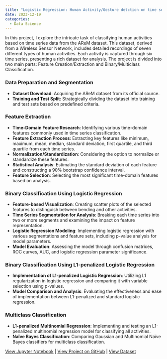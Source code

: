 ```yaml
---
title: "Logistic Regression: Human Activity/Gesture detction on time series data"
date: 2023-12-19
categories:
  - Data Science
---
```


In this project, I explore the intricate task of classifying human activities based on time series data from the AReM dataset. This dataset, derived from a Wireless Sensor Network, includes detailed recordings of seven different types of human activities. Each activity is captured through six time series, presenting a rich dataset for analysis. The project is divided into two main parts: Feature Creation/Extraction and Binary/Multiclass Classification.

<!--more-->

### Data Preparation and Segmentation
- **Dataset Download**: Acquiring the AReM dataset from its official source.
- **Training and Test Split**: Strategically dividing the dataset into training and test sets based on predefined criteria.

### Feature Extraction
- **Time-Domain Feature Research**: Identifying various time-domain features commonly used in time series classification.
- **Feature Extraction Process**: Extracting key features like minimum, maximum, mean, median, standard deviation, first quartile, and third quartile from each time series.
- **Normalization/Standardization**: Considering the option to normalize or standardize these features.
- **Statistical Analysis**: Estimating the standard deviation of each feature and constructing a 90% bootstrap confidence interval.
- **Feature Selection**: Selecting the most significant time-domain features based on analysis.

### Binary Classification Using Logistic Regression
- **Feature-based Visualization**: Creating scatter plots of the selected features to distinguish between bending and other activities.
- **Time Series Segmentation for Analysis**: Breaking each time series into two or more segments and examining the impact on feature representation.
- **Logistic Regression Modeling**: Implementing logistic regression with various segmentations and feature sets, including p-value analysis for model parameters.
- **Model Evaluation**: Assessing the model through confusion matrices, ROC curves, AUC, and logistic regression parameter significance.

### Binary Classification Using L1-penalized Logistic Regression
- **Implementation of L1-penalized Logistic Regression**: Utilizing L1 regularization in logistic regression and comparing it with variable selection using p-values.
- **Model Comparison and Analysis**: Evaluating the effectiveness and ease of implementation between L1-penalized and standard logistic regression.

### Multiclass Classification
- **L1-penalized Multinomial Regression**: Implementing and testing an L1-penalized multinomial regression model for classifying all activities.
- **Naïve Bayes Classification**: Comparing Gaussian and Multinomial Naïve Bayes classifiers for multiclass classification.

[View Jupyter Notebook](https://nbviewer.org/github/Payapulli/Payapulli.github.io/blob/main/jupyter-notebooks/Vertebral-Column-Datset-KNN.ipynb) | 
[View Project on GitHub](URL_to_your_GitHub_repository) |
[View Dataset](https://archive.ics.uci.edu/dataset/366/activity+recognition+system+based+on+multisensor+data+fusion+arem)